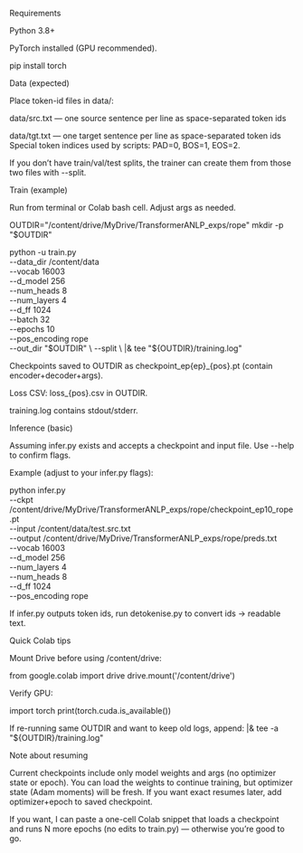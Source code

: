 Requirements

Python 3.8+

PyTorch installed (GPU recommended).

pip install torch

Data (expected)

Place token-id files in data/:

data/src.txt — one source sentence per line as space-separated token ids

data/tgt.txt — one target sentence per line as space-separated token ids
Special token indices used by scripts: PAD=0, BOS=1, EOS=2.

If you don’t have train/val/test splits, the trainer can create them from those two files with --split.

Train (example)

Run from terminal or Colab bash cell. Adjust args as needed.

OUTDIR="/content/drive/MyDrive/TransformerANLP_exps/rope"
mkdir -p "$OUTDIR"

python -u train.py \
  --data_dir /content/data \
  --vocab 16003 \
  --d_model 256 \
  --num_heads 8 \
  --num_layers 4 \
  --d_ff 1024 \
  --batch 32 \
  --epochs 10 \
  --pos_encoding rope \
  --out_dir "$OUTDIR" \
  --split \
  |& tee "${OUTDIR}/training.log"


Checkpoints saved to OUTDIR as checkpoint_ep{ep}_{pos}.pt (contain encoder+decoder+args).

Loss CSV: loss_{pos}.csv in OUTDIR.

training.log contains stdout/stderr.

Inference (basic)

Assuming infer.py exists and accepts a checkpoint and input file. Use --help to confirm flags.

Example (adjust to your infer.py flags):

python infer.py \
  --ckpt /content/drive/MyDrive/TransformerANLP_exps/rope/checkpoint_ep10_rope.pt \
  --input /content/data/test.src.txt \
  --output /content/drive/MyDrive/TransformerANLP_exps/rope/preds.txt \
  --vocab 16003 \
  --d_model 256 \
  --num_layers 4 \
  --num_heads 8 \
  --d_ff 1024 \
  --pos_encoding rope


If infer.py outputs token ids, run detokenise.py to convert ids → readable text.

Quick Colab tips

Mount Drive before using /content/drive:

from google.colab import drive
drive.mount('/content/drive')


Verify GPU:

import torch
print(torch.cuda.is_available())


If re-running same OUTDIR and want to keep old logs, append: |& tee -a "${OUTDIR}/training.log"

Note about resuming

Current checkpoints include only model weights and args (no optimizer state or epoch). You can load the weights to continue training, but optimizer state (Adam moments) will be fresh. If you want exact resumes later, add optimizer+epoch to saved checkpoint.

If you want, I can paste a one-cell Colab snippet that loads a checkpoint and runs N more epochs (no edits to train.py) — otherwise you’re good to go.
